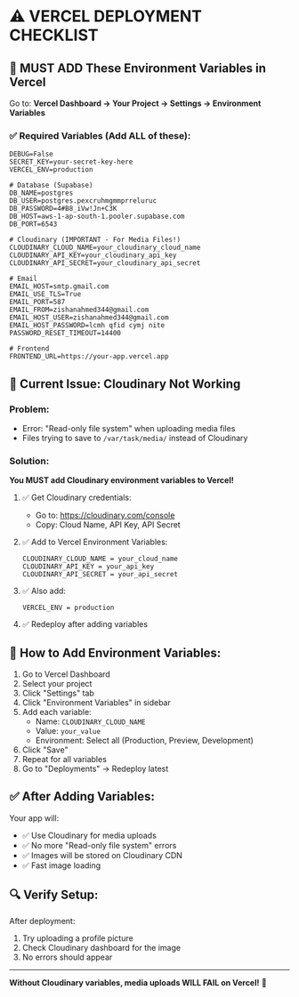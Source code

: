 # ⚠️ VERCEL DEPLOYMENT CHECKLIST

## 🔴 MUST ADD These Environment Variables in Vercel

Go to: **Vercel Dashboard → Your Project → Settings → Environment Variables**

### ✅ Required Variables (Add ALL of these):

```
DEBUG=False
SECRET_KEY=your-secret-key-here
VERCEL_ENV=production

# Database (Supabase)
DB_NAME=postgres
DB_USER=postgres.pexcruhmgmmprreluruc
DB_PASSWORD=4#B8_iVw!Jn+C3K
DB_HOST=aws-1-ap-south-1.pooler.supabase.com
DB_PORT=6543

# Cloudinary (IMPORTANT - For Media Files!)
CLOUDINARY_CLOUD_NAME=your_cloudinary_cloud_name
CLOUDINARY_API_KEY=your_cloudinary_api_key
CLOUDINARY_API_SECRET=your_cloudinary_api_secret

# Email
EMAIL_HOST=smtp.gmail.com
EMAIL_USE_TLS=True
EMAIL_PORT=587
EMAIL_FROM=zishanahmed344@gmail.com
EMAIL_HOST_USER=zishanahmed344@gmail.com
EMAIL_HOST_PASSWORD=lcmh qfid cymj nite
PASSWORD_RESET_TIMEOUT=14400

# Frontend
FRONTEND_URL=https://your-app.vercel.app
```

## 🚨 Current Issue: Cloudinary Not Working

### Problem:
- Error: "Read-only file system" when uploading media files
- Files trying to save to `/var/task/media/` instead of Cloudinary

### Solution:
**You MUST add Cloudinary environment variables to Vercel!**

1. ✅ Get Cloudinary credentials:
   - Go to: https://cloudinary.com/console
   - Copy: Cloud Name, API Key, API Secret

2. ✅ Add to Vercel Environment Variables:
   ```
   CLOUDINARY_CLOUD_NAME = your_cloud_name
   CLOUDINARY_API_KEY = your_api_key
   CLOUDINARY_API_SECRET = your_api_secret
   ```

3. ✅ Also add:
   ```
   VERCEL_ENV = production
   ```

4. ✅ Redeploy after adding variables

## 📝 How to Add Environment Variables:

1. Go to Vercel Dashboard
2. Select your project
3. Click "Settings" tab
4. Click "Environment Variables" in sidebar
5. Add each variable:
   - Name: `CLOUDINARY_CLOUD_NAME`
   - Value: `your_value`
   - Environment: Select all (Production, Preview, Development)
6. Click "Save"
7. Repeat for all variables
8. Go to "Deployments" → Redeploy latest

## ✅ After Adding Variables:

Your app will:
- ✅ Use Cloudinary for media uploads
- ✅ No more "Read-only file system" errors
- ✅ Images will be stored on Cloudinary CDN
- ✅ Fast image loading

## 🔍 Verify Setup:

After deployment:
1. Try uploading a profile picture
2. Check Cloudinary dashboard for the image
3. No errors should appear

---

**Without Cloudinary variables, media uploads WILL FAIL on Vercel!** 🚨
